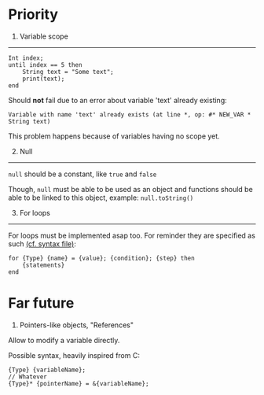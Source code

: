 Priority
=================

1. Variable scope
------------

```
Int index;
until index == 5 then
    String text = "Some text";
    print(text);
end
```

Should **not** fail due to an error about variable 'text' already existing:

``Variable with name 'text' already exists (at line *, op: #* NEW_VAR * String text)``

This problem happens because of variables having no scope yet.

2. Null
------------
```null``` should be a constant, like ```true``` and ```false```

Though, ``null`` must be able to be used as an object and functions should be able to be linked to this object, example:
 ``null.toString()``

3. For loops
------------

For loops must be implemented asap too. For reminder they are specified as such [(cf. syntax file)](syntax.md):
```
for {Type} {name} = {value}; {condition}; {step} then
    {statements}
end
```

Far future
==================

1. Pointers-like objects, "References"

Allow to modify a variable directly.

Possible syntax, heavily inspired from C:
```
{Type} {variableName};
// Whatever
{Type}* {pointerName} = &{variableName};
```
